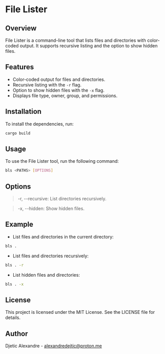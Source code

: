 # File Lister

## Overview
File Lister is a command-line tool that lists files and directories with color-coded output. It supports recursive listing and the option to show hidden files.

## Features
- Color-coded output for files and directories.
- Recursive listing with the `-r` flag.
- Option to show hidden files with the `-x` flag.
- Displays file type, owner, group, and permissions.

## Installation

To install the dependencies, run:

```sh
cargo build
```

## Usage

To use the File Lister tool, run the following command:

```bash
bls <PATHS> [OPTIONS]
```

## Options

> -r, --recursive: List directories recursively.

> -x, --hidden: Show hidden files.

## Example

- List files and directories in the current directory:

```bash
bls .
```

- List files and directories recursively:

```bash
bls . -r
```

- List hidden files and directories:

```bash
bls . -x
```

## License

This project is licensed under the MIT License. See the LICENSE file for details.

## Author

Djetic Alexandre - alexandredejtic@proton.me
